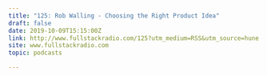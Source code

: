 ```yaml
---
title: "125: Rob Walling - Choosing the Right Product Idea"
draft: false
date: 2019-10-09T15:15:00Z
link: http://www.fullstackradio.com/125?utm_medium=RSS&utm_source=hune
site: www.fullstackradio.com
topic: podcasts  

---
```

